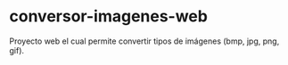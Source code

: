 # conversor-imagenes-web
Proyecto web el cual permite convertir tipos de imágenes (bmp, jpg, png, gif).
